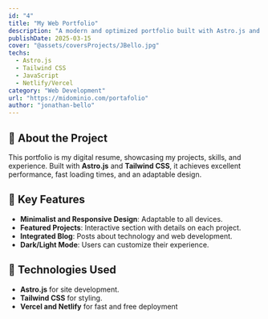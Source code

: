 ```yaml
---
id: "4"
title: "My Web Portfolio"
description: "A modern and optimized portfolio built with Astro.js and Tailwind CSS, showcasing my projects and skills."
publishDate: 2025-03-15
cover: "@assets/coversProjects/JBello.jpg"
techs:
  - Astro.js
  - Tailwind CSS
  - JavaScript
  - Netlify/Vercel
category: "Web Development"
url: "https://midominio.com/portafolio"
author: "jonathan-bello"
---
```


## 🎨 About the Project

This portfolio is my digital resume, showcasing my projects, skills, and experience. Built with **Astro.js** and **Tailwind CSS**, it achieves excellent performance, fast loading times, and an adaptable design.

## 📌 Key Features

- **Minimalist and Responsive Design**: Adaptable to all devices.
- **Featured Projects**: Interactive section with details on each project.
- **Integrated Blog**: Posts about technology and web development.
- **Dark/Light Mode**: Users can customize their experience.

## 🚀 Technologies Used

- **Astro.js** for site development.
- **Tailwind CSS** for styling.
- **Vercel and Netlify** for fast and free deployment

